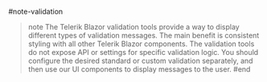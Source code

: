 #note-validation
>note The Telerik Blazor validation tools provide a way to display different types of validation messages. The main benefit is consistent styling with all other Telerik Blazor components. The validation tools do not expose API or settings for specific validation logic. You should configure the desired standard or custom validation separately, and then use our UI components to display messages to the user.
#end
